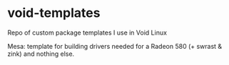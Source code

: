 # void-templates
Repo of custom package templates I use in Void Linux

Mesa: template for building drivers needed for a Radeon 580 (+ swrast & zink) and nothing else.

